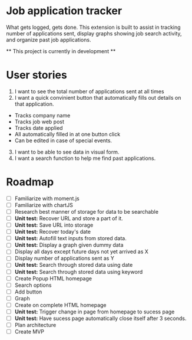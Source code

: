 # Job application tracker

What gets logged, gets done. 
This extension is built to assist in tracking number of applications sent, display graphs showing job search activity, and organize past job applications. 

** This project is currently in development **

# User stories

1) I want to see the total number of applications sent at all times
2) I want a quick convinient button that automatically fills out details on that application. 
 - Tracks company name
 - Tracks job web post
 - Tracks date applied
 - All automatically filled in at one button click
 - Can be edited in case of special events.
3) I want to be able to see data in visual form. 
4) I want a search function to help me find past applications. 


# Roadmap

- [ ] Familiarize with moment.js
- [ ] Familiarize with chartJS
- [ ] Research best manner of storage for data to be searchable
- [ ] **Unit test:** Recover URL and store a part of it.
- [ ] **Unit test:** Save URL into storage
- [ ] **Unit test:** Recover today's date
- [ ] **Unit test:** Autofill text inputs from stored data.
- [ ] **Unit test:** Display a graph given dummy data
 - [ ] Display all days except future days not yet arrived as X
 - [ ] Display number of applications sent as Y 
- [ ] **Unit test:** Search through stored data using date
- [ ] **Unit test:** Search through stored data using keyword
- [ ] Create Popup HTML homepage
 - [ ] Search options
 - [ ] Add button
 - [ ] Graph
- [ ] Create on complete HTML homepage
- [ ] **Unit test:** Trigger change in page from homepage to sucess page
- [ ] **Unit test:** Have sucess page automatically close itself after 3 seconds.  
- [ ] Plan architecture
- [ ] Create MVP  
